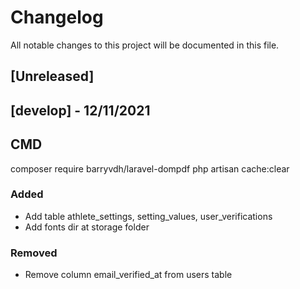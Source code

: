 # Changelog

All notable changes to this project will be documented in this file.

## [Unreleased]

## [develop] - 12/11/2021

## CMD

composer require barryvdh/laravel-dompdf
php artisan cache:clear

### Added

- Add table athlete_settings, setting_values, user_verifications
- Add fonts dir at storage folder

### Removed

-   Remove column email_verified_at from users table
